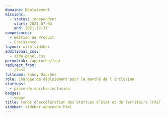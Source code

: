 ```yaml
---
domaine: Déploiement
missions:
  - status: independent
    start: 2021-07-04
    end: 2021-12-31
competences:
  - Gestion de Produit
  - Croissance
layout: with-sidebar
additional_css:
  - side-panel.css
permalink: /approche/fast
redirect_from:
  - /fast
fullname: Fanny Dauchez
role: Chargée de déploiement pour le marché de l'inclusion
startups:
  - place-de-marche-inclusion
badges:
  - segur
title: Fonds d’accélération des Startups d’État et de Territoire (FAST)
sidebar: sidebar-approche.html
---
```

